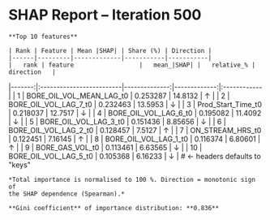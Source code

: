 # SHAP Report – Iteration 500

    **Top 10 features**

    | Rank | Feature | Mean |SHAP| | Share (%) | Direction |
    |------|---------|-------------|-----------|-----------|
    |   rank | feature                  |   mean_|SHAP| |   relative_% | direction   |
|-------:|:-------------------------|--------------:|-------------:|:------------|
|      1 | BORE_OIL_VOL_MEAN_LAG_t0 |      0.253287 |     14.8132  | ↑           |
|      2 | BORE_OIL_VOL_LAG_7_t0    |      0.232463 |     13.5953  | ↓           |
|      3 | Prod_Start_Time_t0       |      0.218037 |     12.7517  | ↓           |
|      4 | BORE_OIL_VOL_LAG_6_t0    |      0.195082 |     11.4092  | ↓           |
|      5 | BORE_OIL_VOL_LAG_3_t0    |      0.151436 |      8.85656 | ↓           |
|      6 | BORE_OIL_VOL_LAG_2_t0    |      0.128457 |      7.5127  | ↑           |
|      7 | ON_STREAM_HRS_t0         |      0.122451 |      7.16145 | ↑           |
|      8 | BORE_OIL_VOL_LAG_1_t0    |      0.116374 |      6.80601 | ↑           |
|      9 | BORE_GAS_VOL_t0          |      0.113461 |      6.63565 | ↓           |
|     10 | BORE_OIL_VOL_LAG_5_t0    |      0.105368 |      6.16233 | ↓           |        # ← headers defaults to "keys"

    *Total importance is normalised to 100 %. Direction = monotonic sign of
    the SHAP dependence (Spearman).*  

    **Gini coefficient** of importance distribution: **0.836**